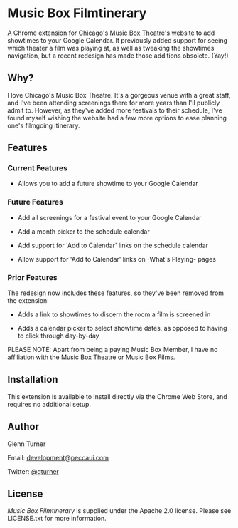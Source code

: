 Music Box Filmtinerary
================================

A Chrome extension for [Chicago's Music Box Theatre's website](http://musicboxtheatre.com) to add showtimes to your Google Calendar. It previously added support for seeing which theater a film was playing at, as well as tweaking the showtimes navigation, but a recent redesign has made those additions obsolete. (Yay!)

Why?
----

I love Chicago's Music Box Theatre. It's a gorgeous venue with a great staff, and I've been attending screenings there for more years than I'll publicly admit to. However, as they've added more festivals to their schedule, I've found myself wishing the website had a few more options to ease planning one's filmgoing itinerary.

Features
--------

### Current Features

- Allows you to add a future showtime to your Google Calendar

### Future Features

- Add all screenings for a festival event to your Google Calendar

- Add a month picker to the schedule calendar

- Add support for 'Add to Calendar' links on the schedule calendar

- Allow support for 'Add to Calendar' links on -What's Playing- pages

### Prior Features

The redesign now includes these features, so they've been removed from the extension:

- Adds a link to showtimes to discern the room a film is screened in

- Adds a calendar picker to select showtime dates, as opposed to having to click through day-by-day

PLEASE NOTE: Apart from being a paying Music Box Member, I have no affiliation with the Music Box Theatre or Music Box Films.

Installation
------------

This extension is available to install directly via the Chrome Web Store, and requires no additional setup.

Author
------
Glenn Turner

Email: development@peccaui.com

Twitter: [@gturner](https://www.twitter.com/gturner)

License
-------

*Music Box Filmtinerary* is supplied under the Apache 2.0 license. Please see LICENSE.txt for more information.
